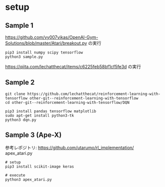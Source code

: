 # setup

## Sample 1

https://github.com/vy007vikas/OpenAI-Gym-Solutions/blob/master/Atari/breakout.py の実行

```shell
pip3 install numpy scipy tensorflow
python3 sample.py
```

https://qiita.com/lechatthecat/items/c6225feb58bf1cf5fe3d の実行


## Sample 2

```shell
git clone https://github.com/lechatthecat/reinforcement-learning-with-tensorflow other-git--reinforcement-learning-with-tensorflow
cd other-git--reinforcement-learning-with-tensorflow/DQN

pip3 install pandas tensorflow matplotlib
sudo apt-get install python3-tk
python3 dqn.py
```

## Sample 3 (Ape-X)

参考レポジトリ:
https://github.com/utarumo/rl_implementation/
apex_atari.py

```shell
# setup
pip3 install scikit-image keras

# execute
python3 apex_atari.py
```
